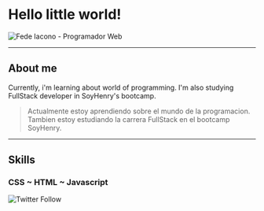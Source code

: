 # Hello little world!

![Fede Iacono - Programador Web](https://raw.githubusercontent.com/Kikomori1/Kikomori1/master/assets/1.jpg)

***

## About me

Currently, i'm learning about world of programming. I'm also studying FullStack developer in SoyHenry's bootcamp.

> Actualmente estoy aprendiendo sobre el mundo de la programacion. Tambien estoy estudiando la carrera FullStack en el bootcamp SoyHenry.

***

## Skills

### CSS   ~  HTML  ~  Javascript

![Twitter Follow](https://img.shields.io/twitter/follow/Fedelbt?style=social)
